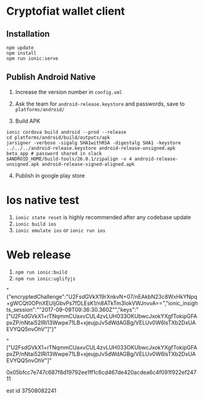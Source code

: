 # Cryptofiat wallet client

## Installation

```
npm update
npm install
npm run ionic:serve

```
## Publish Android Native

1. Increase the version number in `config.xml`

2. Ask the team for `android-release.keystore` and passwords, save to `platforms/android/`

3. Build APK

```
ionic cordova build android --prod --release
cd platforms/android/build/outputs/apk
jarsigner -verbose -sigalg SHA1withRSA -digestalg SHA1 -keystore ../../../android-release.keystore android-release-unsigned.apk beta_app # password shared in slack
$ANDROID_HOME/build-tools/26.0.1/zipalign -v 4 android-release-unsigned.apk android-release-signed-aligned.apk
```

4. Publish in google play store

# Ios native test
1. `ionic state reset` is highly recommended after any codebase update
2. `ionic build ios`
3. `ionic emulate ios` or `ionic run ios`

# Web release
1. `npm run ionic:build`
2. `npm run ionic:uglifyjs`


"{"encryptedChallenge":"U2FsdGVkX19rXnkvN+07/nEAkbN23c8WxHkYNpq+gWCQt0OPnXEUIjGbvPs7fDLEsK1/n8ATkTm3lokVWJnvvA==","ionic_insights_session":"\"2017-09-09T09:36:30.360Z\"","keys":"[\"U2FsdGVkX1+rTNqmmCUaxvCUL4zvLUH033OKUbwcJxokYXgfTokipGFApxZP/nNtai52IRi13Wwpe71LB+xjeujpJv5dWdAGBg/VELUv0W6lsTXb2DxUAEVYQQ5nvOhV\"]"}"

"["U2FsdGVkX1+rTNqmmCUaxvCUL4zvLUH033OKUbwcJxokYXgfTokipGFApxZP/nNtai52IRi13Wwpe71LB+xjeujpJv5dWdAGBg/VELUv0W6lsTXb2DxUAEVYQQ5nvOhV"]"


0x05bfcc7e747c687f8d19792ee1ff1c6cd467de420acdea6c4f091f922ef24711

est id 37508082241

